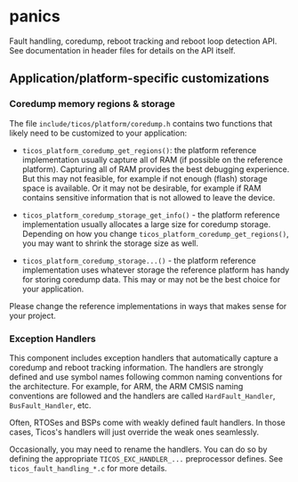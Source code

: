 # panics

Fault handling, coredump, reboot tracking and reboot loop detection API. See
documentation in header files for details on the API itself.

## Application/platform-specific customizations

### Coredump memory regions & storage

The file `include/ticos/platform/coredump.h` contains two functions that
likely need to be customized to your application:

- `ticos_platform_coredump_get_regions()`: the platform reference
  implementation usually capture all of RAM (if possible on the reference
  platform). Capturing all of RAM provides the best debugging experience. But
  this may not feasible, for example if not enough (flash) storage space is
  available. Or it may not be desirable, for example if RAM contains sensitive
  information that is not allowed to leave the device.

- `ticos_platform_coredump_storage_get_info()` - the platform reference
  implementation usually allocates a large size for coredump storage. Depending
  on how you change `ticos_platform_coredump_get_regions()`, you may want to
  shrink the storage size as well.

- `ticos_platform_coredump_storage...()` - the platform reference
  implementation uses whatever storage the reference platform has handy for
  storing coredump data. This may or may not be the best choice for your
  application.

Please change the reference implementations in ways that makes sense for your
project.

### Exception Handlers

This component includes exception handlers that automatically capture a coredump
and reboot tracking information. The handlers are strongly defined and use
symbol names following common naming conventions for the architecture. For
example, for ARM, the ARM CMSIS naming conventions are followed and the handlers
are called `HardFault_Handler`, `BusFault_Handler`, etc.

Often, RTOSes and BSPs come with weakly defined fault handlers. In those cases,
Ticos's handlers will just override the weak ones seamlessly.

Occasionally, you may need to rename the handlers. You can do so by defining the
appropriate `TICOS_EXC_HANDLER_...` preprocessor defines. See
`ticos_fault_handling_*.c` for more details.
